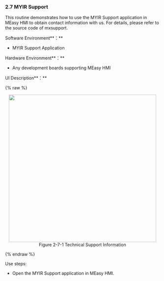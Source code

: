 ### 2.7 MYIR Support

This routine demonstrates how to use the MYIR Support application in MEasy HMI to obtain contact information with us. For details, please refer to the source code of mxsupport.

Software Environment**：**

* MYIR Support Application

Hardware Environment**：**

* Any development boards supporting MEasy HMI

UI Description**：**

{% raw %}
<div  align="center" >
<img src="/imagech/2-7-support.jpg",alt="cover", width=480 >
</div>
<div align="center" > Figure 2-7-1 Technical Support Information </div>
<p></p>
{% endraw %}    

Use steps:

* Open the MYIR Support application in MEasy HMI.



